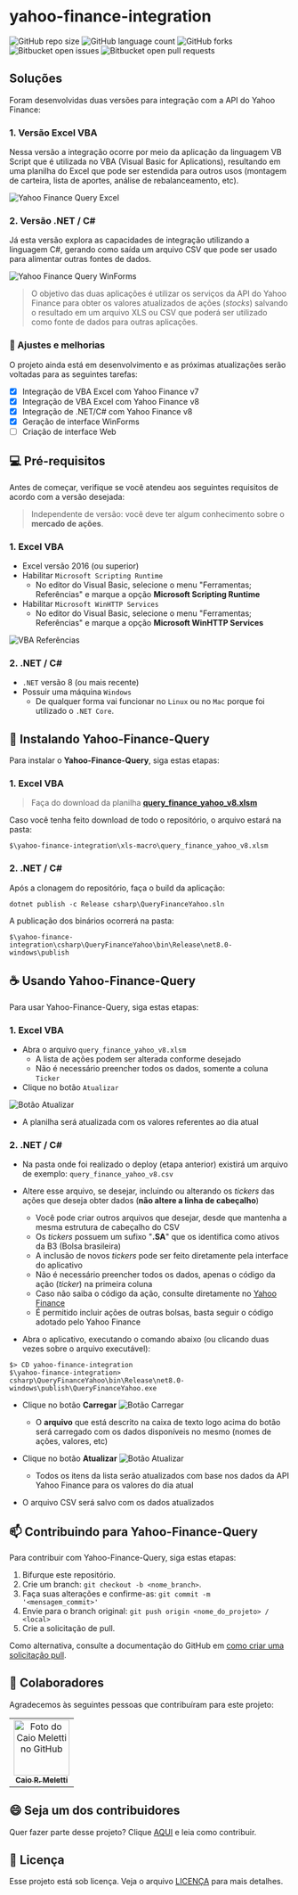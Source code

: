 # yahoo-finance-integration


![GitHub repo size](https://img.shields.io/github/repo-size/caiomeletti/yahoo-finance-integration)
![GitHub language count](https://img.shields.io/github/languages/count/caiomeletti/yahoo-finance-integration)
![GitHub forks](https://img.shields.io/github/forks/caiomeletti/yahoo-finance-integration)
![Bitbucket open issues](https://img.shields.io/bitbucket/issues/caiomeletti/yahoo-finance-integration)
![Bitbucket open pull requests](https://img.shields.io/bitbucket/pr-raw/caiomeletti/yahoo-finance-integration)

## Soluções
Foram desenvolvidas duas versões para integração com a API do Yahoo Finance:

### 1. Versão Excel VBA
Nessa versão a integração ocorre por meio da aplicação da linguagem VB Script que é utilizada no VBA (Visual Basic for Aplications), resultando em uma planilha do Excel que pode ser estendida para outros usos (montagem de carteira, lista de aportes, análise de rebalanceamento, etc).

<img src="images/yahoo-finance-query-excel.png" alt="Yahoo Finance Query Excel">

### 2. Versão .NET / C#
Já esta versão explora as capacidades de integração utilizando a linguagem C#, gerando como saída um arquivo CSV que pode ser usado para alimentar outras fontes de dados.

<img src="images/yahoo-finance-query-winforms.png" alt="Yahoo Finance Query WinForms">

 

> O objetivo das duas aplicações é utilizar os serviços da API do Yahoo Finance para obter os valores atualizados de ações (_stocks_) salvando o resultado em um arquivo XLS ou CSV que poderá ser utilizado como fonte de dados para outras aplicações.

### 🚧 Ajustes e melhorias

O projeto ainda está em desenvolvimento e as próximas atualizações serão voltadas para as seguintes tarefas:

- [x] Integração de VBA Excel com Yahoo Finance v7
- [x] Integração de VBA Excel com Yahoo Finance v8
- [x] Integração de .NET/C# com Yahoo Finance v8
- [x] Geração de interface WinForms
- [ ] Criação de interface Web

## 💻 Pré-requisitos

Antes de começar, verifique se você atendeu aos seguintes requisitos de acordo com a versão desejada:

> Independente de versão: você deve ter algum conhecimento sobre o **mercado de ações**.

### 1. Excel VBA
- Excel versão 2016 (ou superior)
- Habilitar `Microsoft Scripting Runtime`
    - No editor do Visual Basic, selecione o menu "Ferramentas; Referências" e marque a opção **Microsoft Scripting Runtime**
- Habilitar `Microsoft WinHTTP Services`
    - No editor do Visual Basic, selecione o menu "Ferramentas; Referências" e marque a opção **Microsoft WinHTTP Services**

![VBA Referências](images/vba-referencias.png)

### 2. .NET / C#
- `.NET` versão 8 (ou mais recente)
- Possuir uma máquina `Windows`
    - De qualquer forma vai funcionar no `Linux` ou no `Mac` porque foi utilizado o `.NET Core`.



## 🚀 Instalando Yahoo-Finance-Query

Para instalar o **Yahoo-Finance-Query**, siga estas etapas:

### 1. Excel VBA

> Faça do download da planilha **[query_finance_yahoo_v8.xlsm](https://github.com/caiomeletti/yahoo-finance-integration/blob/main/xls-macro/query_finance_yahoo_v8.xlsm)**

Caso você tenha feito download de todo o repositório, o arquivo estará na pasta:

    $\yahoo-finance-integration\xls-macro\query_finance_yahoo_v8.xlsm


### 2. .NET / C#

Após a clonagem do repositório, faça o build da aplicação:

```
dotnet publish -c Release csharp\QueryFinanceYahoo.sln
```

A publicação dos binários ocorrerá na pasta:

    $\yahoo-finance-integration\csharp\QueryFinanceYahoo\bin\Release\net8.0-windows\publish

## ☕ Usando Yahoo-Finance-Query

Para usar Yahoo-Finance-Query, siga estas etapas:

### 1. Excel VBA
- Abra o arquivo `query_finance_yahoo_v8.xlsm`
    - A lista de ações podem ser alterada conforme desejado
    - Não é necessário preencher todos os dados, somente a coluna `Ticker`
- Clique no botão `Atualizar`

![Botão Atualizar](images/yahoo-finance-query-excel1.png)

- A planilha será atualizada com os valores referentes ao dia atual


### 2. .NET / C#

- Na pasta onde foi realizado o deploy (etapa anterior) existirá um arquivo de exemplo: `query_finance_yahoo_v8.csv`
- Altere esse arquivo, se desejar, incluindo ou alterando os *tickers* das ações que deseja obter dados (**não altere a linha de cabeçalho**)
    - Você pode criar outros arquivos que desejar, desde que mantenha a mesma estrutura de cabeçalho do CSV
    - Os *tickers* possuem um sufixo "**.SA**" que os identifica como ativos da B3 (Bolsa brasileira)
    - A inclusão de novos *tickers* pode ser feito diretamente pela interface do aplicativo
    - Não é necessário preencher todos os dados, apenas o código da ação (*ticker*) na primeira coluna
    - Caso não saiba o código da ação, consulte diretamente no [Yahoo Finance](https://br.financas.yahoo.com/lookup) 
    - É permitido incluir ações de outras bolsas, basta seguir o código adotado pelo Yahoo Finance


- Abra o aplicativo, executando o comando abaixo (ou clicando duas vezes sobre o arquivo executável):

```
$> CD yahoo-finance-integration
$\yahoo-finance-integration> csharp\QueryFinanceYahoo\bin\Release\net8.0-windows\publish\QueryFinanceYahoo.exe
```

- Clique no botão **Carregar**
![Botão Carregar](images/yahoo-finance-query-carregar.png)
    - O **arquivo** que está descrito na caixa de texto logo acima do botão será carregado com os dados disponíveis no mesmo (nomes de ações, valores, etc)

- Clique no botão **Atualizar**
![Botão Atualizar](images/yahoo-finance-query-atualizar.png)
    - Todos os itens da lista serão atualizados com base nos dados da API Yahoo Finance para os valores do dia atual
- O arquivo CSV será salvo com os dados atualizados

## 📫 Contribuindo para Yahoo-Finance-Query

Para contribuir com Yahoo-Finance-Query, siga estas etapas:

1. Bifurque este repositório.
2. Crie um branch: `git checkout -b <nome_branch>`.
3. Faça suas alterações e confirme-as: `git commit -m '<mensagem_commit>'`
4. Envie para o branch original: `git push origin <nome_do_projeto> / <local>`
5. Crie a solicitação de pull.

Como alternativa, consulte a documentação do GitHub em [como criar uma solicitação pull](https://help.github.com/en/github/collaborating-with-issues-and-pull-requests/creating-a-pull-request).

## 🤝 Colaboradores

Agradecemos às seguintes pessoas que contribuíram para este projeto:

<table>
  <tr>
    <td align="center">
      <a href="#" title="defina o título do link">
        <img src="https://avatars.githubusercontent.com/u/49731519?v=4" width="100px;" alt="Foto do Caio Meletti no GitHub"/><br>
        <sub>
          <b>Caio R. Meletti</b>
        </sub>
      </a>
    </td>
  </tr>
</table>

## 😄 Seja um dos contribuidores

Quer fazer parte desse projeto? Clique [AQUI](CONTRIBUTING.md) e leia como contribuir.

## 📝 Licença

Esse projeto está sob licença. Veja o arquivo [LICENÇA](LICENSE) para mais detalhes.